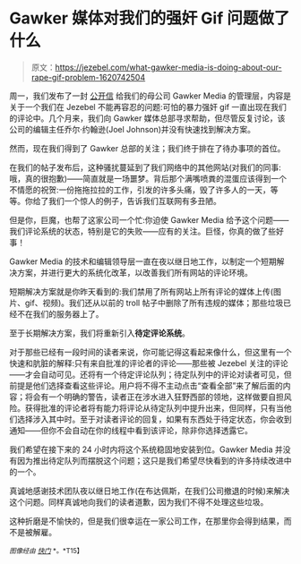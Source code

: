 # Gawker 媒体对我们的强奸 Gif 问题做了什么

> 原文：<https://jezebel.com/what-gawker-media-is-doing-about-our-rape-gif-problem-1620742504>

周一，我们发布了一封 [公开信](https://jezebel.com/we-have-a-rape-gif-problem-and-gawker-media-wont-do-any-1619384265) 给我们的母公司 Gawker Media 的管理层，内容是关于一个我们在 Jezebel 不能再容忍的问题:可怕的暴力强奸 gif 一直出现在我们的评论中。几个月来，我们向 Gawker 媒体总部寻求帮助，但尽管反复讨论，该公司的编辑主任乔尔·约翰逊(Joel Johnson)并没有快速找到解决方案。

然而，现在我们得到了 Gawker 总部的关注；我们终于排在了待办事项的首位。

在我们的帖子发布后，这种骚扰蔓延到了我们网络中的其他网站(对我们的同事:哦，真的很抱歉)——简直就是一场噩梦。背后那个满嘴喷粪的混蛋应该得到一个不情愿的祝贺:一份拖拖拉拉的工作，引发的许多头痛，毁了许多人的一天，等等。你给了我们一个惊人的例子，告诉我们互联网有多丑陋。

但是你，巨魔，也帮了这家公司一个忙:你迫使 Gawker Media 给予这个问题——我们评论系统的状态，特别是它的失败——应有的关注。巨怪，你真的做了些好事！

Gawker Media 的技术和编辑领导层一直在夜以继日地工作，以制定一个短期解决方案，并进行更大的系统化改革，以改善我们所有网站的评论环境。

短期解决方案就是你昨天看到的:我们禁用了所有网站上所有评论的媒体上传(图片、gif、视频)。我们还从以前的 troll 帖子中删除了所有违规的媒体；那些垃圾已经不在我们的服务器上了。

至于长期解决方案，我们将重新引入**待定评论系统**。

对于那些已经有一段时间的读者来说，你可能记得这看起来像什么，但这里有一个快速和肮脏的解释:只有来自批准的评论者的评论——那些被 Jezebel 关注的评论——才会自动可见。还将有一个待定评论队列；待定队列中的评论对读者可见，但前提是他们选择查看这些评论。用户将不得不主动点击“查看全部”来了解后面的内容；将会有一个明确的警告，读者正在涉水进入狂野西部的领地，这样做要自担风险。获得批准的评论者将有能力将评论从待定队列中提升出来，但同样，只有当他们选择涉入其中时。至于对读者评论的回复，如果有东西处于待定状态，你会收到通知——但你不会自动在你的线程中看到该评论，除非你选择透露它。

我们希望在接下来的 24 小时内将这个系统稳固地安装到位。Gawker Media 并没有因为推出待定队列而摆脱这个问题；这只是我们希望尽快看到的许多持续改进中的一个。

真诚地感谢技术团队夜以继日地工作(在布达佩斯，在我们公司撤退的时候)来解决这个问题。同样真诚地向我们的读者道歉，因为我们不得不处理这些垃圾。

这种折磨是不愉快的，但是我们很幸运在一家公司工作，在那里你会得到结果，而不是被解雇。

<small>*图像经由*</small> [<small>*快门*</small>](http://www.shutterstock.com/pic-210551734/stock-photo-cute-little-kitten-in-hands-outdoors.html) <small>*。*T15】</small>